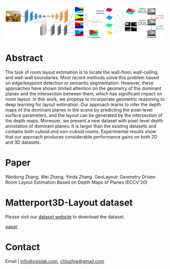 ![image](https://raw.githubusercontent.com/AyaseChihaya/AyaseChihaya.github.io/master/illustration.png)

# Abstract
The task of room layout estimation is to locate the wall-floor, wall-ceiling, and wall-wall boundaries. Most recent methods solve this problem based on edge/keypoint detection or semantic segmentation. However, these approaches have shown limited attention on the geometry of the dominant planes and the intersection between them, which has significant impact on room layout. In this work, we propose to incorporate geometric reasoning to deep learning for layout estimation. Our approach learns to infer the depth maps of the dominant planes in the scene by predicting the pixel-level surface parameters, and the layout can be generated by the intersection of the depth maps. Moreover, we present a new dataset with pixel-level depth annotation of dominant planes. It is larger than the existing datasets and contains both cuboid and non-cuboid rooms. Experimental results show that our approach produces considerable performance gains on both 2D and 3D datasets.

# Paper
Weidong Zhang, Wei Zhang, Yinda Zhang. GeoLayout: Geometry Driven Room Layout Estimation Based on Depth Maps of Planes (ECCV'20)


# Matterport3D-Layout dataset

Please visit our [dataset website](https://vsislab.github.io/Matterport3D-Layout/) to download the dataset. 

[paper]()


# Contact
Email | <info@vsislab.com>, <chluzhre@gmail.com>
